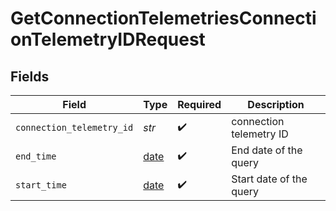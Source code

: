 # GetConnectionTelemetriesConnectionTelemetryIDRequest


## Fields

| Field                                                                | Type                                                                 | Required                                                             | Description                                                          |
| -------------------------------------------------------------------- | -------------------------------------------------------------------- | -------------------------------------------------------------------- | -------------------------------------------------------------------- |
| `connection_telemetry_id`                                            | *str*                                                                | :heavy_check_mark:                                                   | connection telemetry ID                                              |
| `end_time`                                                           | [date](https://docs.python.org/3/library/datetime.html#date-objects) | :heavy_check_mark:                                                   | End date of the query                                                |
| `start_time`                                                         | [date](https://docs.python.org/3/library/datetime.html#date-objects) | :heavy_check_mark:                                                   | Start date of the query                                              |